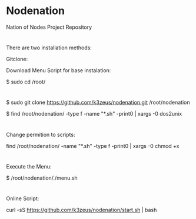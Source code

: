 # Nodenation
Nation of Nodes Project Repository
#
There are two installation methods:

Gitclone:

Download Menu Script for base instalation:

$ sudo cd /root/
#
$ sudo git clone https://github.com/k3zeus/nodenation.git /root/nodenation

$ find /root/nodenation/ -type f -name "*.sh" -print0 | xargs -0 dos2unix
#
Change permition to scripts:

find /root/nodenation/ -name "*.sh" -type f -print0 | xargs -0 chmod +x

#
Execute the Menu:

$ /root/nodenation/./menu.sh

#

Online Script:

curl -sS https://github.com/k3zeus/nodenation/start.sh | bash
